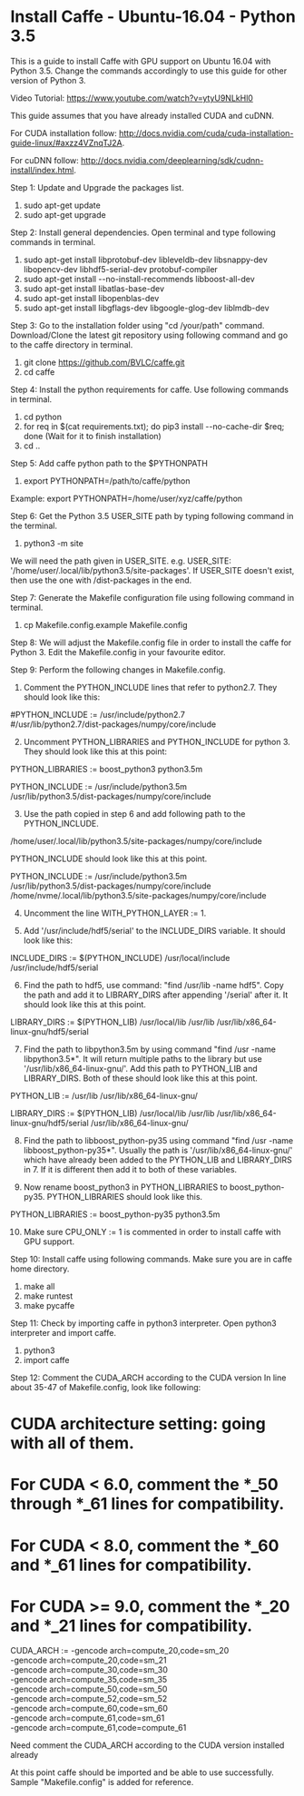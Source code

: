 # Install Caffe - Ubuntu-16.04 - Python 3.5
This is a guide to install Caffe with GPU support on Ubuntu 16.04 with Python 3.5. Change the commands accordingly to 
use this guide for other version of Python 3. 

Video Tutorial: https://www.youtube.com/watch?v=ytyU9NLkHl0

This guide assumes that you have already installed CUDA and cuDNN.

For CUDA installation follow: http://docs.nvidia.com/cuda/cuda-installation-guide-linux/#axzz4VZnqTJ2A.

For cuDNN follow: http://docs.nvidia.com/deeplearning/sdk/cudnn-install/index.html.

Step 1: Update and Upgrade the packages list.
1. sudo apt-get update
2. sudo apt-get upgrade

Step 2: Install general dependencies. Open terminal and type following commands in terminal.
1. sudo apt-get install libprotobuf-dev libleveldb-dev libsnappy-dev libopencv-dev libhdf5-serial-dev protobuf-compiler
2. sudo apt-get install --no-install-recommends libboost-all-dev
3. sudo apt-get install libatlas-base-dev
4. sudo apt-get install libopenblas-dev
5. sudo apt-get install libgflags-dev libgoogle-glog-dev liblmdb-dev

Step 3: Go to the installation folder using "cd /your/path" command. Download/Clone the latest git repository using following command and go to
the caffe directory in terminal.
1. git clone https://github.com/BVLC/caffe.git
2. cd caffe

Step 4: Install the python requirements for caffe. Use following commands in terminal.
1. cd python
2. for req in $(cat requirements.txt); do pip3 install --no-cache-dir $req; done (Wait for it to finish installation)
3. cd ..

Step 5: Add caffe python path to the $PYTHONPATH
1. export PYTHONPATH=/path/to/caffe/python

Example: export PYTHONPATH=/home/user/xyz/caffe/python

Step 6: Get the Python 3.5 USER_SITE path by typing following command in the terminal.
1. python3 -m site

We will need the path given in USER_SITE. e.g. USER_SITE: '/home/user/.local/lib/python3.5/site-packages'. If USER_SITE doesn't exist, then use the one with /dist-packages in the end.

Step 7: Generate the Makefile configuration file using following command in terminal.
1. cp Makefile.config.example Makefile.config

Step 8: We will adjust the Makefile.config file in order to install the caffe for Python 3. Edit the Makefile.config in your favourite editor.

Step 9: Perform the following changes in Makefile.config.
1. Comment the PYTHON_INCLUDE lines that refer to python2.7. They should look like this:

#PYTHON_INCLUDE := /usr/include/python2.7 \
#/usr/lib/python2.7/dist-packages/numpy/core/include

2. Uncomment PYTHON_LIBRARIES and PYTHON_INCLUDE for python 3. They should look like this at this point:

PYTHON_LIBRARIES := boost_python3 python3.5m

PYTHON_INCLUDE := /usr/include/python3.5m \
                 /usr/lib/python3.5/dist-packages/numpy/core/include
                 
3. Use the path copied in step 6 and add following path to the PYTHON_INCLUDE.

/home/user/.local/lib/python3.5/site-packages/numpy/core/include

PYTHON_INCLUDE should look like this at this point. 

PYTHON_INCLUDE := /usr/include/python3.5m \
                 /usr/lib/python3.5/dist-packages/numpy/core/include \
				 /home/nvme/.local/lib/python3.5/site-packages/numpy/core/include
         
4. Uncomment the line WITH_PYTHON_LAYER := 1.

5. Add '/usr/include/hdf5/serial' to the INCLUDE_DIRS variable. It should look like this:

INCLUDE_DIRS := $(PYTHON_INCLUDE) /usr/local/include /usr/include/hdf5/serial

6. Find the path to hdf5, use command: "find /usr/lib -name hdf5". Copy the path and add it to LIBRARY_DIRS after appending '/serial' after it. It should look like this at this point.

LIBRARY_DIRS := $(PYTHON_LIB) /usr/local/lib /usr/lib /usr/lib/x86_64-linux-gnu/hdf5/serial

7. Find the path to libpython3.5m by using command "find /usr -name libpython3.5*". It will return multiple paths to the library but use 
'/usr/lib/x86_64-linux-gnu/'. Add this path to PYTHON_LIB and LIBRARY_DIRS. Both of these should look like this at this point. 

PYTHON_LIB := /usr/lib /usr/lib/x86_64-linux-gnu/

LIBRARY_DIRS := $(PYTHON_LIB) /usr/local/lib /usr/lib /usr/lib/x86_64-linux-gnu/hdf5/serial /usr/lib/x86_64-linux-gnu/

8. Find the path to libboost_python-py35 using command "find /usr -name libboost_python-py35*". Usually the path is '/usr/lib/x86_64-linux-gnu/' 
which have already been added to the PYTHON_LIB and LIBRARY_DIRS in 7. If it is different then add it to both of these variables. 

9. Now rename boost_python3 in PYTHON_LIBRARIES to boost_python-py35. PYTHON_LIBRARIES should look like this.

PYTHON_LIBRARIES := boost_python-py35 python3.5m

10. Make sure CPU_ONLY := 1 is commented in order to install caffe with GPU support.

Step 10: Install caffe using following commands. Make sure you are in caffe home directory.

1. make all
2. make runtest
3. make pycaffe

Step 11: Check by importing caffe in python3 interpreter. Open python3 interpreter and import caffe.
1. python3
2. import caffe

Step 12: Comment the CUDA_ARCH according to the CUDA version
In line about 35-47 of Makefile.config, look like following:

# CUDA architecture setting: going with all of them.
# For CUDA < 6.0, comment the *_50 through *_61 lines for compatibility.
# For CUDA < 8.0, comment the *_60 and *_61 lines for compatibility.
# For CUDA >= 9.0, comment the *_20 and *_21 lines for compatibility.
CUDA_ARCH := -gencode arch=compute_20,code=sm_20 \
		-gencode arch=compute_20,code=sm_21 \
		-gencode arch=compute_30,code=sm_30 \
		-gencode arch=compute_35,code=sm_35 \
		-gencode arch=compute_50,code=sm_50 \
		-gencode arch=compute_52,code=sm_52 \
		-gencode arch=compute_60,code=sm_60 \
		-gencode arch=compute_61,code=sm_61 \
		-gencode arch=compute_61,code=compute_61
		
Need comment the CUDA_ARCH according to the CUDA version installed already

At this point caffe should be imported and be able to use successfully. Sample "Makefile.config" is added for reference.
